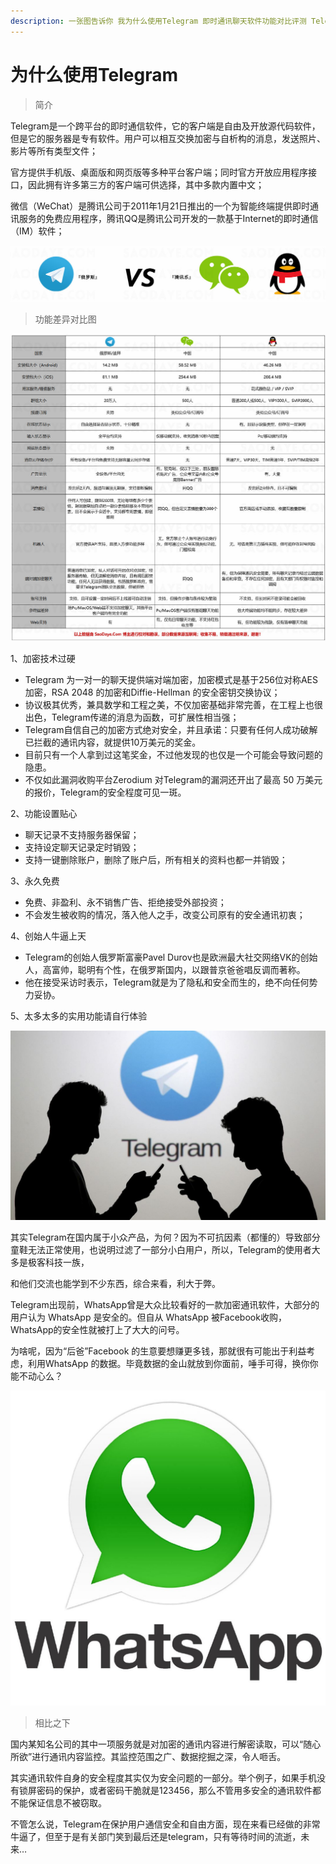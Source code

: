 ```yaml
---
description: 一张图告诉你 我为什么使用Telegram 即时通讯聊天软件功能对比评测 Telegram VS 国内腾讯系 微信/腾讯QQ
---
```


# 为什么使用Telegram

> 简介

Telegram是一个跨平台的即时通信软件，它的客户端是自由及开放源代码软件，但是它的服务器是专有软件。用户可以相互交换加密与自析构的消息，发送照片、影片等所有类型文件；

官方提供手机版、桌面版和网页版等多种平台客户端；同时官方开放应用程序接口，因此拥有许多第三方的客户端可供选择，其中多款内置中文；

微信（WeChat）是腾讯公司于2011年1月21日推出的一个为智能终端提供即时通讯服务的免费应用程序，腾讯QQ是腾讯公司开发的一款基于Internet的即时通信（IM）软件；

![](../../.gitbook/assets/01.jpg)

> 功能差异对比图

![](../../.gitbook/assets/02.jpg)

1、加密技术过硬

* Telegram 为一对一的聊天提供端对端加密，加密模式是基于256位对称AES 加密，RSA 2048 的加密和Diffie-Hellman 的安全密钥交换协议；
* 协议极其优秀，兼具数学和工程之美，不仅加密基础非常完善，在工程上也很出色，Telegram传递的消息为函数，可扩展性相当强；
* Telegram自信自己的加密方式绝对安全，并且承诺：只要有任何人成功破解已拦截的通讯内容，就提供10万美元的奖金。
* 目前只有一个人拿到过这笔奖金，不过他发现的也仅是一个可能会导致问题的隐患。
* 不仅如此漏洞收购平台Zerodium 对Telegram的漏洞还开出了最高 50 万美元的报价，Telegram的安全程度可见一斑。

2、功能设置贴心

* 聊天记录不支持服务器保留；
* 支持设定聊天记录定时销毁；
* 支持一键删除账户，删除了账户后，所有相关的资料也都一并销毁；

3、永久免费

* 免费、非盈利、永不销售广告、拒绝接受外部投资；
* 不会发生被收购的情况，落入他人之手，改变公司原有的安全通讯初衷；

4、创始人牛逼上天

* Telegram的创始人俄罗斯富豪Pavel Durov也是欧洲最大社交网络VK的创始人，高富帅，聪明有个性，在俄罗斯国内，以跟普京爸爸唱反调而著称。
* 他在接受采访时表示，Telegram就是为了隐私和安全而生的，绝不向任何势力妥协。

5、太多太多的实用功能请自行体验

![](../../.gitbook/assets/03.jpg)

其实Telegram在国内属于小众产品，为何？因为不可抗因素（都懂的）导致部分童鞋无法正常使用，也说明过滤了一部分小白用户，所以，Telegram的使用者大多是极客科技一族，

和他们交流也能学到不少东西，综合来看，利大于弊。

Telegram出现前，WhatsApp曾是大众比较看好的一款加密通讯软件，大部分的用户认为 WhatsApp 是安全的。但自从 WhatsApp 被Facebook收购，WhatsApp的安全性就被打上了大大的问号。

为啥呢，因为“后爸”Facebook 的生意要想赚更多钱，那就很有可能出于利益考虑，利用WhatsApp 的数据。毕竟数据的金山就放到你面前，唾手可得，换你你能不动心么？

![](../../.gitbook/assets/04.jpg)

> 相比之下

国内某知名公司的其中一项服务就是对加密的通讯内容进行解密读取，可以“随心所欲”进行通讯内容监控。其监控范围之广、数据挖掘之深，令人咂舌。

其实通讯软件自身的安全程度其实仅为安全问题的一部分。举个例子，如果手机没有锁屏密码的保护，或者密码干脆就是123456，那么不管用多安全的通讯软件都不能保证信息不被窃取。

不管怎么说，Telegram在保护用户通信安全和自由方面，现在来看已经做的非常牛逼了，但至于是有关部门笑到最后还是telegram，只有等待时间的流逝，未来…

